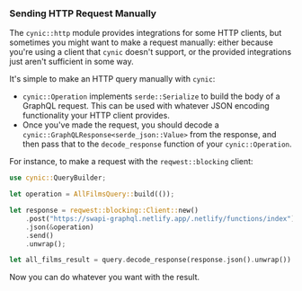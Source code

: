 ### Sending HTTP Request Manually

The `cynic::http` module provides integrations for some HTTP clients, but
sometimes you might want to make a request manually: either because you're
using a client that `cynic` doesn't support, or the provided integrations just
aren't sufficient in some way.

It's simple to make an HTTP query manually with `cynic`:

- `cynic::Operation` implements `serde::Serialize` to build the body of a
  GraphQL request. This can be used with whatever JSON encoding functionality
  your HTTP client provides.
- Once you've made the request, you should decode a
  `cynic::GraphQLResponse<serde_json::Value>` from the response, and then pass
  that to the `decode_response` function of your `cynic::Operation`.

For instance, to make a request with the `reqwest::blocking` client:

```rust
use cynic::QueryBuilder;

let operation = AllFilmsQuery::build(());

let response = reqwest::blocking::Client::new()
    .post("https://swapi-graphql.netlify.app/.netlify/functions/index")
    .json(&operation)
    .send()
    .unwrap();

let all_films_result = query.decode_response(response.json().unwrap()).unwrap();
```

Now you can do whatever you want with the result.
